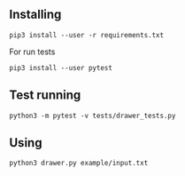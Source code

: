 ## Installing

    pip3 install --user -r requirements.txt

For run tests

    pip3 install --user pytest

## Test running

    python3 -m pytest -v tests/drawer_tests.py

## Using

    python3 drawer.py example/input.txt